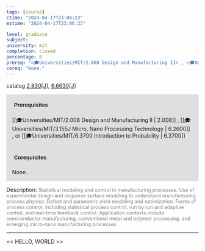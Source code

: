 ```yaml
---
tags: [course]
ctime: "2024-04-17T23:06:23"
mstime: "2024-04-17T23:06:23"

level: graduate
subject: 
university: mit
completion: closed
percentage: 0
prereq: "<🎓Universities/MIT/2.008 Design and Manufacturing II> , <🎓Universities/MIT/3.155J Micro, Nano Processing Technology> , or <🎓Universities/MIT/6.3700 Introduction to Probability>"
coreq: "None."
---
```


catalog [2.830[J]](http://student.mit.edu/catalog/m2c.html#2.830), [6.6630[J]](http://student.mit.edu/catalog/m6b.html#6.6630)

<span style="display: block; padding: 15px; background-color: rgb(100, 100, 100, 0.2);"><font id="m_prereq1950_0" style="display: block; font-family: Arial, sans-serif; font-weight: bold; padding: 5px">Prerequisites</font><br><span id="prereq1950_0">[[🎓Universities/MIT/2.008 Design and Manufacturing II | 2.008]] , [[🎓Universities/MIT/3.155J Micro, Nano Processing Technology | 6.2600]] , or [[🎓Universities/MIT/6.3700 Introduction to Probability | 6.3700]]</span></span>
<span style="display: block; padding: 15px; background-color: rgb(100, 100, 100, 0.2);"><font id="m_coreq1950_0" style="display: block; font-family: Arial, sans-serif; font-weight: bold; padding: 5px">Corequisites</font><br><span id="coreq1950_0">None.</span></span>

<font style="">Description:</font>
<font style="color: grey; font-size: 0.8rem;">Statistical modeling and control in manufacturing processes. Use of experimental design and response surface modeling to understand manufacturing process physics. Defect and parametric yield modeling and optimization. Forms of process control, including statistical process control, run by run and adaptive control, and real-time feedback control. Application contexts include semiconductor manufacturing, conventional metal and polymer processing, and emerging micro-nano manufacturing processes.</font>



---

<< HELLO, WORLD >>
